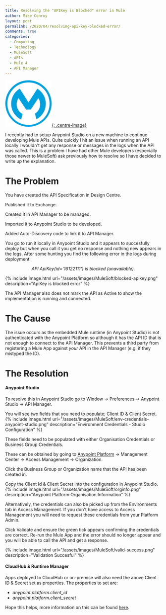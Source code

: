 ```yaml
---
title: Resolving the "APIKey is Blocked" error in Mule
author: Mike Conroy
layout: post
permalink: /2020/04/resolving-api-key-blocked-error/
comments: true
categories:
  - Computing
  - Technology
  - MuleSoft
  - APIs
  - Mule 4
  - API Manager
---
```


[![MuleSoft Logo](/assets/images/MuleSoft/logo.png){: .centre-image}](https://www.mulesoft.com/)

I recently had to setup Anypoint Studio on a new machine to continue developing Mule APIs. Quite quickly I hit an issue when running an API locally I wouldn't get any response or messages in the logs when the API was called. This is a problem I have had other Mule developers (especially those newer to MuleSoft) ask previously how to resolve so I have decided to write up the explanation.

# The Problem

You have created the API Specification in Design Centre.

Published it to Exchange.

Created it in API Manager to be managed.

Imported it to Anypoint Studio to be developed.

Added Auto-Discovery code to link it to API Manager.

You go to run it locally in Anypoint Studio and it appears to succesfully deploy but when you call it you get no response and nothing new appears in the logs. After some hunting you find the following error in the logs during deployment:

<div style="text-align: center; font-style: italic;">API ApiKey{id='16122111'} is blocked (unavailable).</div>

{% include image.html url="/assets/images/MuleSoft/blocked-apikey.png" description="ApiKey is blocked error" %}

The API Manager also does not mark the API as Active to show the implementation is running and connected.

# The Cause

The issue occurs as the embedded Mule runtime (in Anypoint Studio) is not authenticated with the Anypoint Platform so although it has the API ID that is not enough to connect to the API Manager. This prevents a third party from registering a Mule App against *your* API in the API Manager (e.g. if they mistyped the ID).

# The Resolution

#### Anypoint Studio

To resolve this in Anypoint Studio go to Window -> Preferences -> Anypoint Studio -> API Manager.

You will see two fields that you need to populate; Client ID & Client Secret.
{% include image.html url="/assets/images/MuleSoft/env-credentials-anypoint-studio.png" description="Environment Credentials - Studio Configuration" %}

These fields need to be populated with either Organisation Credentials or Business Group Credentials.

These can be obtained by going to [Anypoint Platform](https://anypoint.mulesoft.com) -> Management Center -> Access Management -> Organization.

Click the Business Group or Organization name that the API has been created in.

Copy the Client Id & Client Secret into the configuration in Anypoint Studio.
{% include image.html url="/assets/images/MuleSoft/orginfo.png" description="Anypoint Platform Organisation Information" %}

Alternatively, the credentials can also be picked up from the Environments tab in Access Management.
If you don't have access to Access Management you will need to request these credentials from your Platform Admin.

Click Validate and ensure the green tick appears confirming the credentials are correct.
Re-run the Mule App and the error should no longer appear and you will be able to call the API and get a response.

{% include image.html url="/assets/images/MuleSoft/valid-success.png" description="Validation Succesful" %}

#### CloudHub & Runtime Manager

Apps deployed to CloudHub or on-premise will also need the above Client ID & Secret set as properties.
The properties to set are:

- *anypoint.platform.client_id*
- *anypoint.platform.client_secret*


Hope this helps, more information on this can be found [here](https://docs.mulesoft.com/api-manager/2.x/org-credentials-config-mule4).
